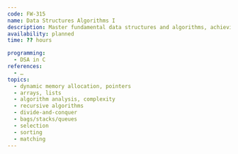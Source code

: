 ```yaml
---
code: FW-315
name: Data Structures Algorithms I
description: Master fundamental data structures and algorithms, achieving performance and true scalability.
availability: planned
time: ?? hours

programming:
  - DSA in C
references:
  - …
topics:
  - dynamic memory allocation, pointers
  - arrays, lists
  - algorithm analysis, complexity
  - recursive algorithms
  - divide-and-conquer
  - bags/stacks/queues
  - selection
  - sorting
  - matching
---
```


